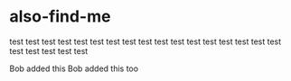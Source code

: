 # also-find-me
test
test
test
test
test
test
test
test
test
test
test
test
test
test
test
test
test
test
test
test
test
test

Bob added this
Bob added this too
